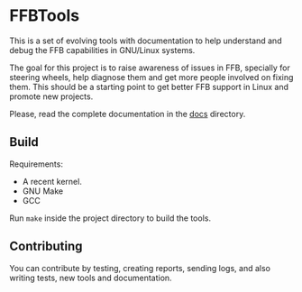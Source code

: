 # FFBTools

This is a set of evolving tools with documentation to help understand and debug
the FFB capabilities in GNU/Linux systems.

The goal for this project is to raise awareness of issues in FFB, specially for
steering wheels, help diagnose them and get more people involved on fixing
them. This should be a starting point to get better FFB support in Linux and
promote new projects.

Please, read the complete documentation in the [docs](docs/README.md)
directory.

## Build

Requirements:

 - A recent kernel.
 - GNU Make
 - GCC

Run `make` inside the project directory to build the tools.

## Contributing

You can contribute by testing, creating reports, sending logs, and also writing
tests, new tools and documentation.
